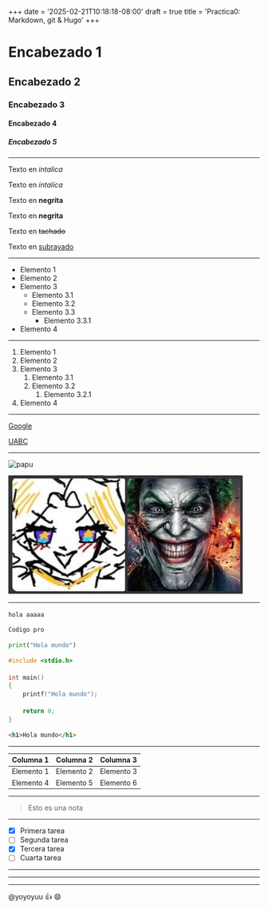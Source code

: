 +++
date = '2025-02-21T10:18:18-08:00'
draft = true
title = 'Practica0: Markdown, git & Hugo'
+++
<!--Comentario xd-->

# Encabezado 1

## Encabezado 2

### Encabezado 3

#### Encabezado 4

##### Encabezado 5

***

<!--ITALICA-->
Texto en *intalica*

Texto en _intalica_

<!--ITALICA-->
Texto en **negrita**

Texto en __negrita__

<!--TACHADO-->
Texto en ~~tachado~~

<!--SUBRAYADO (no soportado por markdown)-->
Texto en <u>subrayado</u>

***

<!--LISTAS DESORDENADAS-->
* Elemento 1
* Elemento 2
* Elemento 3
  * Elemento 3.1
  * Elemento 3.2
  * Elemento 3.3
    * Elemento 3.3.1
* Elemento 4
  
***

<!--LISTAS ORDENADAS-->
1. Elemento 1
2. Elemento 2
3. Elemento 3
   1. Elemento 3.1
   2. Elemento 3.2
      1. Elemento 3.2.1
4. Elemento 4

***

<!--ENLACES-->
[Google](https://www.google.com "Comentario random")

[UABC](https://www.uabc.mx "Sitio web de la UABC")

***

<!--IMAGENES-->
![papu](https://encrypted-tbn0.gstatic.com/images?q=tbn:ANd9GcQ0_ear064_VdErk_OFXT3SzT8pC_MNBp2eqiLwVElzPU3lhLLfF3tjaSg&s "OMFG")

[![Nose](./images/ekisde.jpg)](https://www.google.com)

***

<!--CODIGO-->

`hola aaaaa`

```txt
Codigo pro
```

```python
print("Hola mundo")
```

```c
#include <stdio.h>

int main()
{
    printf("Hola mundo");

    return 0;
}
```

```html
<h1>Hola mundo</h1>
```

***

<!--TABLAS-->
| Columna 1 | Columna 2 | Columna 3 |
|-----------|-----------|-----------|
| Elemento 1 | Elemento 2 | Elemento 3 |
| Elemento 4 | Elemento 5 | Elemento 6 |

***

<!--NOTAS-->
> Esto es una nota

***

<!--TAREAS-->
* [x] Primera tarea
* [ ] Segunda tarea
* [x] Tercera tarea
* [ ] Cuarta tarea

<!--DIVISORES HORIZONTALES-->
***

---

___

<!--MENCIONES-->
@yoyoyuu :+1: :smile:
